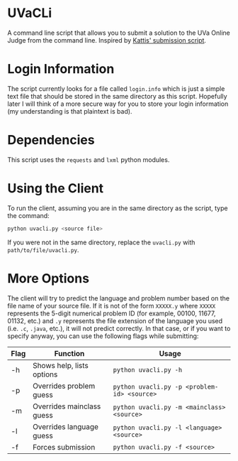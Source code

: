 # UVaCLi

A command line script that allows you to submit a solution to the UVa Online Judge from the command line. Inspired by [Kattis' submission script](https://github.com/Kattis/kattis-cli).

# Login Information

The script currently looks for a file called `login.info` which is just a simple text file that should be stored in the same directory as this script. Hopefully later I will think of a more secure way for you to store your login information (my understanding is that plaintext is bad).

# Dependencies

This script uses the `requests` and `lxml` python modules.

# Using the Client

To run the client, assuming you are in the same directory as the script, type the command:
```bash
python uvacli.py <source file>
```

If you were not in the same directory, replace the `uvacli.py` with `path/to/file/uvacli.py`.

# More Options

The client will try to predict the language and problem number based on the file name of your source file. If it is not of the form `XXXXX.y` where `XXXXX` represents the 5-digit numerical problem ID (for example, 00100, 11677, 01132, etc.) and `.y` represents the file extension of the language you used (i.e. `.c`, `.java`, etc.), it will not predict correctly. In that case, or if you want to specify anyway, you can use the following flags while submitting:

| Flag  | Function                  | Usage                                       |
| ----- | ------------------------- | ------------------------------------------- |
| -h    | Shows help, lists options | `python uvacli.py -h`                       |
| -p    | Overrides problem guess   | `python uvacli.py -p <problem-id> <source>` |
| -m    | Overrides mainclass guess | `python uvacli.py -m <mainclass> <source>`  | 
| -l    | Overrides language guess  | `python uvacli.py -l <language> <source>`   |
| -f    | Forces submission         | `python uvacli.py -f <source>`              |
